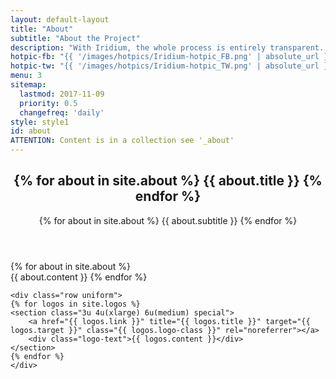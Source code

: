```yaml
---
layout: default-layout
title: "About"
subtitle: "About the Project"
description: "With Iridium, the whole process is entirely transparent. The public Git repository allows a direct view on all changes made. The complete source code is therefore available."
hotpic-fb: "{{ '/images/hotpics/Iridium-hotpic_FB.png' | absolute_url }}"
hotpic-tw: "{{ '/images/hotpics/Iridium-hotpic_TW.png' | absolute_url }}"
menu: 3
sitemap:
  lastmod: 2017-11-09
  priority: 0.5
  changefreq: 'daily'
style: style1
id: about
ATTENTION: Content is in a collection see '_about'
---
```


<section class="wrapper {{ page.style }} special" id="{{ page.id }}">
<div class="container">
	<header class="major">
		<h2>{% for about in site.about %} {{ about.title }} {% endfor %}</h2>
		<p>{% for about in site.about %} {{ about.subtitle }} {% endfor %}</p>
	</header>
	{% for about in site.about %}
	<div class="icon {{ about.icon-class }}"></div>
	{{ about.content }}
	{% endfor %}

<!-- Developer Logos -->
	<div class="row uniform">
	{% for logos in site.logos %}
	<section class="3u 4u(xlarge) 6u(medium) special">
		<a href="{{ logos.link }}" title="{{ logos.title }}" target="{{ logos.target }}" class="{{ logos.logo-class }}" rel="noreferrer"></a>
		<div class="logo-text">{{ logos.content }}</div>
	</section>
	{% endfor %}
	</div>
</div>
</section>
